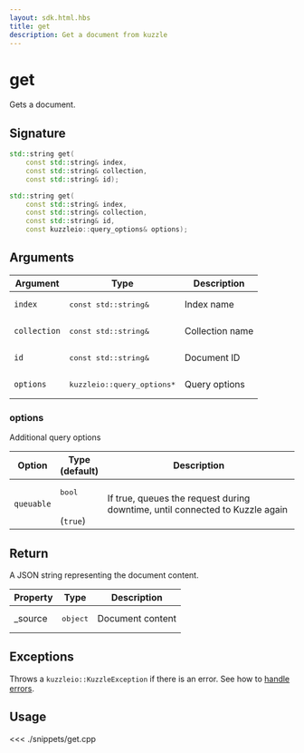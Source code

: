 ```yaml
---
layout: sdk.html.hbs
title: get
description: Get a document from kuzzle
---
```


# get

Gets a document.

## Signature

```cpp
std::string get(
    const std::string& index,
    const std::string& collection,
    const std::string& id);

std::string get(
    const std::string& index,
    const std::string& collection,
    const std::string& id,
    const kuzzleio::query_options& options);
```

## Arguments

| Argument     | Type                                 | Description     |
| ------------ | ------------------------------------ | --------------- |
| `index`      | <pre>const std::string&</pre>        | Index name      |
| `collection` | <pre>const std::string&</pre>        | Collection name |
| `id`         | <pre>const std::string&</pre>        | Document ID     |
| `options`    | <pre>kuzzleio::query_options\*</pre> | Query options   |

### options

Additional query options

| Option     | Type<br/>(default)           | Description                                                                  |
| ---------- | ---------------------------- | ---------------------------------------------------------------------------- |
| `queuable` | <pre>bool</pre><br/>(`true`) | If true, queues the request during downtime, until connected to Kuzzle again |

## Return

A JSON string representing the document content.

| Property | Type              | Description      |
| -------- | ----------------- | ---------------- |
| \_source | <pre>object</pre> | Document content |

## Exceptions

Throws a `kuzzleio::KuzzleException` if there is an error. See how to [handle errors](/sdk/cpp/1/error-handling).

## Usage

<<< ./snippets/get.cpp
